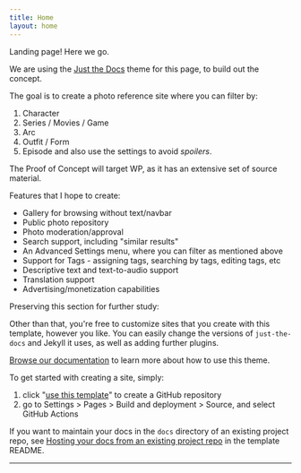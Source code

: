 ```yaml
---
title: Home
layout: home
---
```

Landing page! Here we go.

We are using the [Just the Docs] theme for this page, to build out the concept.

The goal is to create a photo reference site where you can filter by:
1. Character
2. Series / Movies / Game
3. Arc
4. Outfit / Form
5. Episode
   and also use the settings to avoid *spoilers*.
   
The Proof of Concept will target WP, as it has an extensive set of source material.

Features that I hope to create:
- Gallery for browsing without text/navbar
- Public photo repository
- Photo moderation/approval
- Search support, including "similar results"
- An Advanced Settings menu, where you can filter as mentioned above
- Support for Tags - assigning tags, searching by tags, editing tags, etc
- Descriptive text and text-to-audio support
- Translation support
- Advertising/monetization capabilities





Preserving this section for further study:


Other than that, you're free to customize sites that you create with this template, however you like. You can easily change the versions of `just-the-docs` and Jekyll it uses, as well as adding further plugins.

[Browse our documentation][Just the Docs] to learn more about how to use this theme.

To get started with creating a site, simply:

1. click "[use this template]" to create a GitHub repository
2. go to Settings > Pages > Build and deployment > Source, and select GitHub Actions

If you want to maintain your docs in the `docs` directory of an existing project repo, see [Hosting your docs from an existing project repo](https://github.com/just-the-docs/just-the-docs-template/blob/main/README.md#hosting-your-docs-from-an-existing-project-repo) in the template README.

----

[^1]: [It can take up to 10 minutes for changes to your site to publish after you push the changes to GitHub](https://docs.github.com/en/pages/setting-up-a-github-pages-site-with-jekyll/creating-a-github-pages-site-with-jekyll#creating-your-site).

[Just the Docs]: https://just-the-docs.github.io/just-the-docs/
[GitHub Pages]: https://docs.github.com/en/pages
[README]: https://github.com/just-the-docs/just-the-docs-template/blob/main/README.md
[Jekyll]: https://jekyllrb.com
[GitHub Pages / Actions workflow]: https://github.blog/changelog/2022-07-27-github-pages-custom-github-actions-workflows-beta/
[use this template]: https://github.com/just-the-docs/just-the-docs-template/generate
